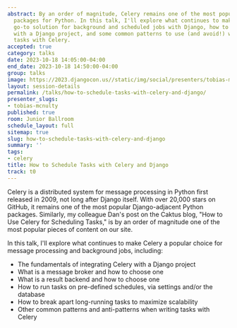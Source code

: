 ```yaml
---
abstract: By an order of magnitude, Celery remains one of the most popular Django-adjacent
  packages for Python. In this talk, I'll explore what continues to make Celery a
  go-to solution for background and scheduled jobs with Django, how to integrate Celery
  with a Django project, and some common patterns to use (and avoid!) when writing
  tasks with Celery.
accepted: true
category: talks
date: 2023-10-18 14:05:00-04:00
end_date: 2023-10-18 14:50:00-04:00
group: talks
image: https://2023.djangocon.us//static/img/social/presenters/tobias-mcnulty.png
layout: session-details
permalink: /talks/how-to-schedule-tasks-with-celery-and-django/
presenter_slugs:
- tobias-mcnulty
published: true
room: Junior Ballroom
schedule_layout: full
sitemap: true
slug: how-to-schedule-tasks-with-celery-and-django
summary: ''
tags:
- celery
title: How to Schedule Tasks with Celery and Django
track: t0
---
```


Celery is a distributed system for message processing in Python first released in 2009, not long after Django itself. With over 20,000 stars on GitHub, it remains one of the most popular Django-adjacent Python packages. Similarly, my colleague Dan's post on the Caktus blog, "How to Use Celery for Scheduling Tasks," is by an order of magnitude one of the most popular pieces of content on our site.

In this talk, I'll explore what continues to make Celery a popular choice for message processing and background jobs, including:
- The fundamentals of integrating Celery with a Django project
- What is a message broker and how to choose one
- What is a result backend and how to choose one
- How to run tasks on pre-defined schedules, via settings and/or the database
- How to break apart long-running tasks to maximize scalability
- Other common patterns and anti-patterns when writing tasks with Celery
